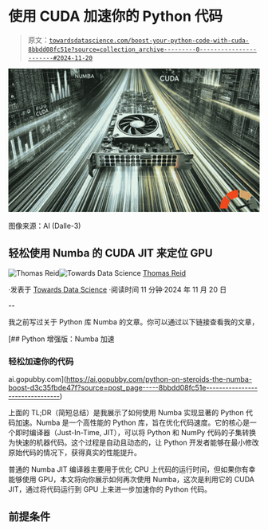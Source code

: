 # 使用 CUDA 加速你的 Python 代码

> 原文：[`towardsdatascience.com/boost-your-python-code-with-cuda-8bbdd08fc51e?source=collection_archive---------0-----------------------#2024-11-20`](https://towardsdatascience.com/boost-your-python-code-with-cuda-8bbdd08fc51e?source=collection_archive---------0-----------------------#2024-11-20)

![](img/6a15b64bfda96e07e6345fd958932d25.png)

图像来源：AI (Dalle-3)

## 轻松使用 Numba 的 CUDA JIT 来定位 GPU

[](https://medium.com/@thomas_reid?source=post_page---byline--8bbdd08fc51e--------------------------------)![Thomas Reid](https://medium.com/@thomas_reid?source=post_page---byline--8bbdd08fc51e--------------------------------)[](https://towardsdatascience.com/?source=post_page---byline--8bbdd08fc51e--------------------------------)![Towards Data Science](https://towardsdatascience.com/?source=post_page---byline--8bbdd08fc51e--------------------------------) [Thomas Reid](https://medium.com/@thomas_reid?source=post_page---byline--8bbdd08fc51e--------------------------------)

·发表于 [Towards Data Science](https://towardsdatascience.com/?source=post_page---byline--8bbdd08fc51e--------------------------------) ·阅读时间 11 分钟·2024 年 11 月 20 日

--

我之前写过关于 Python 库 Numba 的文章。你可以通过以下链接查看我的文章，

[](https://ai.gopubby.com/python-on-steroids-the-numba-boost-d3c35fbde47f?source=post_page-----8bbdd08fc51e--------------------------------) [## Python 增强版：Numba 加速

### 轻松加速你的代码

ai.gopubby.com](https://ai.gopubby.com/python-on-steroids-the-numba-boost-d3c35fbde47f?source=post_page-----8bbdd08fc51e--------------------------------)

上面的 TL;DR（简短总结）是我展示了如何使用 Numba 实现显著的 Python 代码加速。Numba 是一个高性能的 Python 库，旨在优化代码速度。它的核心是一个即时编译器（Just-In-Time, JIT），可以将 Python 和 NumPy 代码的子集转换为快速的机器代码。这个过程是自动且动态的，让 Python 开发者能够在最小修改原始代码的情况下，获得真实的性能提升。

普通的 Numba JIT 编译器主要用于优化 CPU 上代码的运行时间，但如果你有幸能够使用 GPU，本文将向你展示如何再次使用 Numba，这次是利用它的 CUDA JIT，通过将代码运行到 GPU 上来进一步加速你的 Python 代码。

## 前提条件
